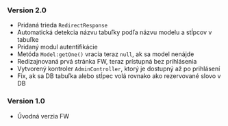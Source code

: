 ### Version 2.0
- Pridaná trieda `RedirectResponse`
- Automatická detekcia názvu tabuľky podľa názvu modelu a stĺpcov v tabuľke
- Pridaný modul autentifikácie
- Metóda `Model:getOne()` vracia teraz `null`, ak sa model nenájde
- Redizajnovaná prvá stránka FW, teraz prístupná bez prihlásenia
- Vytvorený kontroler `AdminController`, ktorý je dostupný až po prihlásení
- Fix, ak sa DB tabuľka alebo stĺpec volá rovnako ako rezervované slovo v DB

### Version 1.0 
- Úvodná verzia FW